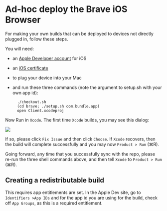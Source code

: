 # Ad-hoc deploy the Brave iOS Browser

For making your own builds that can be deployed to devices not directly plugged in, follow these steps.

You will need:

- an [Apple Developer account](https://developer.apple.com) for iOS
- an [iOS certificate](https://developer.apple.com/account/ios/certificate/certificateList.action)
- to plug your device into your Mac
- and run these three commands (note the argument to setup.sh with your own app id):

        ./checkout.sh
        (cd brave; ./setup.sh com.bundle.app)
        open Client.xcodeproj
    
Now Run in `Xcode`. The first time `Xcode` builds, 
you may see this dialog:

<img src='images/failed-to-sign.png' />

If so, please click `Fix Issue` and then click `Choose`.
If `Xcode` recovers,
then the build will complete successfully and you may now `Product > Run` (&#8984;R).

Going forward,
any time that you successfully sync with the repo,
please re-run the three shell commands above,
and then tell `Xcode` to `Product > Run` (&#8984;R).

## Creating a redistributable build

This requires app entitlements are set. In the Apple Dev site,
go to `Identifiers >App IDs` and for the app id you are using for the build,
check off `App Groups`,
as this is a required entitlement.

